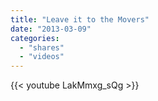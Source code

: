 ```yaml
---
title: "Leave it to the Movers"
date: "2013-03-09"
categories:
  - "shares"
  - "videos"
---
```


{{< youtube LakMmxg_sQg >}}

